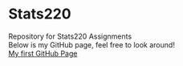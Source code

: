 # Stats220
Repository for Stats220 Assignments <br>
Below is my GitHub page, feel free to look around! <br>
[My first GitHub Page](https://bayprojects.github.io/stats220/)
